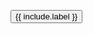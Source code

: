 <a href="{{ include.link }}"><button class="btn btn-large" type="button">{{ include.label }}</button></a>